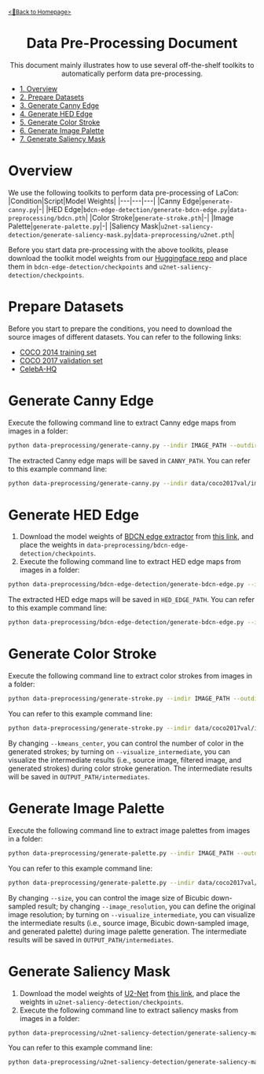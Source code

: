 [<u><small><🎯Back to Homepage></small></u>](/README.md)

<div align="center">

# Data Pre-Processing Document
This document mainly illustrates how to use several off-the-shelf toolkits to automatically perform data pre-processing.

</div>

- [<u>1. Overview</u>](#overview)
- [<u>2. Prepare Datasets</u>](#prepare-datasets)
- [<u>3. Generate Canny Edge</u>](#generate-canny-edge)
- [<u>4. Generate HED Edge</u>](#generate-hed-edge)
- [<u>5. Generate Color Stroke</u>](#generate-color-stroke)
- [<u>6. Generate Image Palette</u>](#generate-image-palette)
- [<u>7. Generate Saliency Mask</u>](#generate-saliency-mask)

<!-- omit in toc -->
# Overview

We use the following toolkits to perform data pre-processing of LaCon:
|Condition|Script|Model Weights|
|---|---|---|
|Canny Edge|`generate-canny.py`|-|
|HED Edge|`bdcn-edge-detection/generate-bdcn-edge.py`|`data-preprocessing/bdcn.pth`|
|Color Stroke|`generate-stroke.pth`|-|
|Image Palette|`generate-palette.py`|-|
|Saliency Mask|`u2net-saliency-detection/generate-saliency-mask.py`|`data-preprocessing/u2net.pth`|

Before you start data pre-processing with the above toolkits, please download the toolkit model weights from our [Huggingface repo](https://huggingface.co/AlonzoLeeeooo/LaCon) and place them in `bdcn-edge-detection/checkpoints` and `u2net-saliency-detection/checkpoints`.

<!-- omit in toc -->
# Prepare Datasets
Before you start to prepare the conditions, you need to download the source images of different datasets. You can refer to the following links:
- [COCO 2014 training set](http://images.cocodataset.org/zips/train2014.zip)
- [COCO 2017 validation set](http://images.cocodataset.org/zips/val2017.zip)
- [CelebA-HQ](https://github.com/suvojit-0x55aa/celebA-HQ-dataset-download)

<!-- omit in toc -->
# Generate Canny Edge
Execute the following command line to extract Canny edge maps from images in a folder:
```bash
python data-preprocessing/generate-canny.py --indir IMAGE_PATH --outdir CANNY_PATH --threshold1 CANNY_THRESHOLD_ONE --threshold2 CANNY_THRESHOLD_TWO
```
The extracted Canny edge maps will be saved in `CANNY_PATH`.
You can refer to this example command line:
```bash
python data-preprocessing/generate-canny.py --indir data/coco2017val/images --outdir data/coco2017val/canny-edges --threshold1 200 --threshold2 225
```

<!-- omit in toc -->
# Generate HED Edge
1. Download the model weights of [BDCN edge extractor](https://github.com/pkuCactus/BDCN) from [this link](https://huggingface.co/AlonzoLeeeooo/LaCon/tree/main), and place the weights in `data-preprocessing/bdcn-edge-detection/checkpoints`.
2. Execute the following command line to extract HED edge maps from images in a folder:
```bash
python data-preprocessing/bdcn-edge-detection/generate-bdcn-edge.py --indir IMAGE_PATH --outdir HED_EDGE_PATH
```
The extracted HED edge maps will be saved in `HED_EDGE_PATH`.
You can refer to this example command line:
```bash
python data-preprocessing/bdcn-edge-detection/generate-bdcn-edge.py --indir data/coco2017val/images --outdir data/coco2017val/bdcn-edges
```

<!-- omit in toc -->
# Generate Color Stroke
Execute the following command line to extract color strokes from images in a folder:
```bash
python data-preprocessing/generate-stroke.py --indir IMAGE_PATH --outdir OUTPUT_PATH --kmeans_center K_MEANS_CENTER_NUMBER
```
You can refer to this example command line:
```bash
python data-preprocessing/generate-stroke.py --indir data/coco2017val/images --outdir data/coco2017val/color-strokes --kmeans_center 16
```
By changing `--kmeans_center`, you can control the number of color in the generated strokes; by turning on `--visualize_intermediate`, you can visualize the intermediate results (i.e., source image, filtered image, and generated strokes) during color stroke generation. The intermediate results will be saved in `OUTPUT_PATH/intermediates`.

<!-- omit in toc -->
# Generate Image Palette
Execute the following command line to extract image palettes from images in a folder:
```bash
python data-preprocessing/generate-palette.py --indir IMAGE_PATH --outdir OUTPUT_PATH --size BICUBIC_SIZE --image_resolution IMAGE_RESOLUTION
```
You can refer to this example command line:
```bash
python data-preprocessing/generate-palette.py --indir data/coco2017val/images --outdir data/coco2017val/image-palette --size 8 --image_resolution 512
```
By changing `--size`, you can control the image size of Bicubic down-sampled result; by changing `--image_resolution`, you can define the original image resolution; by turning on `--visualize_intermediate`, you can visualize the intermediate results (i.e., source image, Bicubic down-sampled image, and generated palette) during image palette generation. The intermediate results will be saved in `OUTPUT_PATH/intermediates`.

<!-- omit in toc -->
# Generate Saliency Mask
1. Download the model weights of [U2-Net](https://github.com/xuebinqin/U-2-Net) from [this link](https://huggingface.co/AlonzoLeeeooo/LaCon/tree/main), and place the weights in `u2net-saliency-detection/checkpoints`.
2. Execute the following command line to extract saliency masks from images in a folder:
```bash
python data-preprocessing/u2net-saliency-detection/generate-saliency-mask.py --indir IMAGE_PATH --outdir OUTPUT_PATH
```
You can refer to this example command line:
```bash
python data-preprocessing/u2net-saliency-detection/generate-saliency-mask.py --indir data/coco2017val/images --outdir data/coco2017val/saliency-masks
```